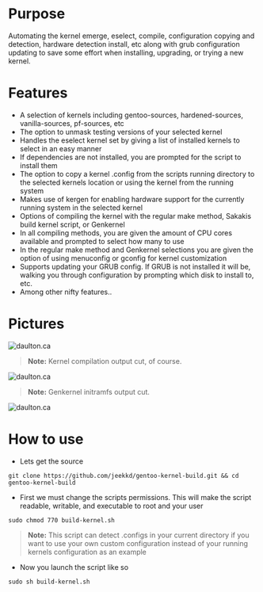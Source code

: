 Purpose
===

Automating the kernel emerge, eselect, compile, configuration copying and detection, 
hardware detection install, etc along with grub configuration updating to save some effort when 
installing, upgrading, or trying a new kernel.

Features
===

- A selection of kernels including gentoo-sources, hardened-sources, vanilla-sources, pf-sources, etc
- The option to unmask testing versions of your selected kernel
- Handles the eselect kernel set by giving a list of installed kernels to select in an easy manner
- If dependencies are not installed, you are prompted for the script to install them
- The option to copy a kernel .config from the scripts running directory to the selected kernels location or using the kernel from the running system
- Makes use of kergen for enabling hardware support for the currently running system in the selected kernel
- Options of compiling the kernel with the regular make method, Sakakis build kernel script, or Genkernel
- In all compiling methods, you are given the amount of CPU cores available and prompted to select how many to use
- In the regular make method and Genkernel selections you are given the option of using menuconfig or gconfig for kernel customization
- Supports updating your GRUB config. If GRUB is not installed it will be, walking you through configuration by prompting which disk to install to, etc.
- Among other nifty features..

Pictures
===

![daulton.ca](https://daulton.ca/images/bash-script-screenshots/build-kernel-01.png)

> **Note:** 
> Kernel compilation output cut, of course.

![daulton.ca](https://daulton.ca/images/bash-script-screenshots/build-kernel-02.png)

> **Note:** 
> Genkernel initramfs output cut.

![daulton.ca](https://daulton.ca/images/bash-script-screenshots/build-kernel-03.png)


How to use
===

- Lets get the source

```
git clone https://github.com/jeekkd/gentoo-kernel-build.git && cd gentoo-kernel-build
```

- First we must change the scripts permissions. This will make the script readable, writable, and 
executable to root and your user

```
sudo chmod 770 build-kernel.sh
```

> **Note:** 
> This script can detect .configs in your current directory if you want to use your own custom configuration
> instead of your running kernels configuration as an example

- Now you launch the script like so

```
sudo sh build-kernel.sh
```

